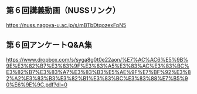 ## 第６回講義動画（NUSSリンク） <bf>
https://nuss.nagoya-u.ac.jp/s/mBTbDtqozexFpN5
  
## 第６回アンケートQ&A集 <bf>
https://www.dropbox.com/s/syga8g0t0e22aon/%E7%AC%AC6%E5%9B%9E%E3%82%B7%E3%83%9F%E3%83%A5%E3%83%AC%E3%83%BC%E3%82%B7%E3%83%A7%E3%83%B3%E5%AE%9F%E7%BF%92%E3%82%A2%E3%83%B3%E3%82%B1%E3%83%BC%E3%83%88%E7%B5%90%E6%9E%9C.pdf?dl=0
